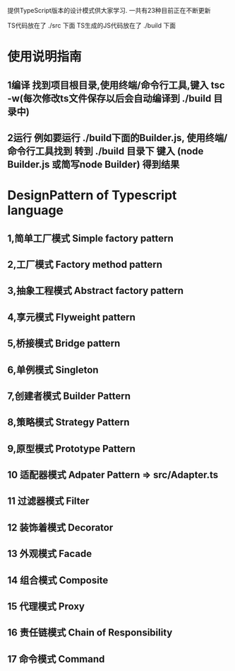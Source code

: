提供TypeScript版本的设计模式供大家学习. 一共有23种目前正在不断更新

TS代码放在了   ./src  下面
TS生成的JS代码放在了 ./build  下面

# 使用说明指南

## 1编译   找到项目根目录,使用终端/命令行工具,键入  tsc -w(每次修改ts文件保存以后会自动编译到 ./build 目录中)
## 2运行   例如要运行 ./build下面的Builder.js,  使用终端/命令行工具找到 转到 ./build 目录下   键入 (node Builder.js 或简写node Builder) 得到结果



# DesignPattern of Typescript language

## 1,简单工厂模式 Simple factory pattern
## 2,工厂模式  Factory method pattern
## 3,抽象工程模式 Abstract factory pattern
## 4,享元模式 Flyweight pattern
## 5,桥接模式 Bridge pattern
## 6,单例模式 Singleton
## 7,创建者模式 Builder Pattern
## 8,策略模式 Strategy Pattern
## 9,原型模式 Prototype Pattern
## 10 适配器模式 Adpater Pattern => src/Adapter.ts
## 11 过滤器模式 Filter
## 12 装饰着模式 Decorator
## 13 外观模式   Facade
## 14 组合模式 Composite
## 15 代理模式 Proxy
## 16 责任链模式 Chain of Responsibility
## 17 命令模式  Command
